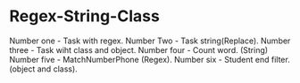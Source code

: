 # Regex-String-Class
Number one - Task with regex.
Number Two - Task string(Replace).
Number three - Task wiht class and object.
Number four - Count word. (String)
Number five - MatchNumberPhone (Regex).
Number six - Student end filter. (object and class).
